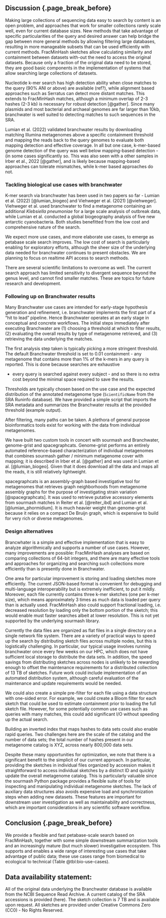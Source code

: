 ## Discussion {.page_break_before}

Making large collections of sequencing data easy to search by content
is an open problem, and approaches that work for smaller collections
rarely scale well, even for current database sizes. New methods that
take advantage of specific particularities of the query and desired
answer can help bridge the gap between more general methods by
allowing filtering large databases, resulting in more manageable
subsets that can be used efficiently with current methods.
FracMinHash sketches allow calculating similarity and containment
between datasets with-out the need to access the original
datasets. Because only a fraction of the original data need to be
stored, they are good basic components in the implementation of
systems that allow searching large collections of datasets.

Nucleotide k-mer search has high detection ability when close matches
to the query (90% ANI or above) are available (ref?), while alignment
based approaches such as Serratus can detect more distant
matches. This extends to FracMinHash matches, although a minimum
overlap of 2-3 hashes (2-3 kb) is necessary for robust detection
[@gather]. Since many plasmids and most bacterial and archaeal genomes
are far larger than 10kb, branchwater is well suited to detecting
matches to such sequences in the SRA.

Lumian et al. (2022) validated branchwater results by downloading
matching Illumina metagenomes above a specific containment threshold
and mapping the reads back to the query genomes to evaluate both
mapping detection and effective coverage. In all but one case,
k-mer-based genome detection of the query was well below mapping-based
detection -(in some cases significantly so. This was also seen with a
other samples in Irber et al., 2022 [@gather], and is likely because
mapping-based approaches can tolerate mismatches, while k-mer based
approaches do not.

### Tackling biological use cases with branchwater

K-mer search via branchwater has been used in two papers so far -
Lumian et al. (2022) [@lumian_biogeo] and Viehweger et al. (2021)
[@viehweger]. Viehweger et al. used branchwater to find a metagenome
containing an additional *Klebsiella pneumoniae* for a large scale
analysis of outbreak data, while Lumian et al. conducted a global
biogeography analysis of five new antarctic cyanobacteria. Both
studies benefitted from the low cost and comprehensive nature of the
search.

We expect more use cases, and more elaborate use cases, to emerge as
petabase scale search improves. The low cost of search is particularly
enabling for exploratory efforts, although the sheer size of the
underlying data needed for branchwater continues to present
obstacles. We are planning to focus on realtime API access to search
methods.

There are several scientific limitations to overcome as well. The
current search approach has limited sensitivity to divergent sequence
beyond the genus level, and cannot find smaller matches. These are
topics for future research and development.

### Following up on Branchwater results

Many Branchwater use cases are intended for early-stage hypothesis
generation and refinement, i.e. branchwater implements the first part
of a “hit to lead” pipeline. Hence Branchwater operates at an early
stage in conceptual and concrete workflows. The initial steps
immediately after executing Branchwater are (1) choosing a threshold
at which to filter results, (2) evaluating the overall results by type
of metagenome retrieved, and (3) retrieving the data underlying the
matches.

The first analysis step taken is typically picking a more stringent
threshold. The default Branchwater threshold is set to 0.01
containment - any metagenome that contains more than 1% of the k-mers
in any query is reported. This is done because searches are exhaustive
- every query is searched against every subject - and so there is no extra
cost beyond the minimal space required to save the results.

Thresholds are typically chosen based on the use case and the expected
distribution of the annotated metagenome type (`ScientificName` from
the SRA Runinfo database). We have provided a simple script that
imports the SRA metadata and summarizes the Branchwater results at the
provided threshold (example output).

After filtering, many paths can be taken. A plethora of general
purpose bioinformatics tools exist for working with the data from
individual metagenomes.

We have built two custom tools in concert with sourmash and
Branchwater, genome-grist and spacegraphcats.  Genome-grist performs
an entirely automated reference-based characterization of individual
metagenomes that combines sourmash gather / minimum metagenome cover
with mapping; it is described in Irber et al. [@gather] and was used
in Lumian et al. [@lumian_biogeo]. Given that it does download all the
data and maps all the reads, it is still relatively lightweight.

spacegraphcats is an assembly-graph based investigative tool for
metagenomes that retrieves graph neighborhoods from metagenome
assembly graphs for the purpose of investigating strain variation
[@spacegraphcats]. It was used to retrieve putative accessory elements
from sourmash matches in Reiter et al. [@reiter_ibd] and Lumian et
al. [@lumian_phormidium]. It is much heavier weight than genome-grist
because it relies on a compact De Bruijn graph, which is expensive to
build for very rich or diverse metagenomes.

### Design alternatives

Brancwhater is a simple and effective implementation that is easy to
analyze algorithmically and supports a number of use cases. However,
many improvements are possible: FracMinHash analyses are based on
comparing collections of 64-bit integers, and there are many effective
tools and approaches for organizing and searching such collections
more efficiently than is presently done in Branchwater.

One area for particular improvement is storing and loading sketches
more efficiently. The current JSON-based format is convenient for
debugging and multi-language interoperability but is extremely
inefficient, to put it mildly. Moreover, each file currently contains
three k-mer sketches (one per k-mer size), which means approximately 3
times as much data is loaded per query than is actually used.
FracMinHash also could support fractional loading, i.e. decreased
resolution by loading only the bottom portion of the sketch; this
would enable must faster searches albeit at lower resolution. This is
not yet supported by the underlying sourmash library.

Currently the data files are organized as flat files in a single
directory on a single network file system. There are a variety of
practical ways to speed up the search by distributing sketch files
across multiple nodes, but this is logistically challenging. In
particular, our typical usage involves running branchwater once every
few weeks on our HPC, which does not have sufficient local storage to
distribute the data sets. In addition, the speed savings from
distributing sketches across nodes is unlikely to be rewarding enough
to offset the maintenance requirements for a distributed collection of
13 TB of sketches.  Future work could include implementation of an
automated distribution system, although careful evaluation of the
maintenance and update requirements would be needed.

We could also create a simple pre-filter for each file using a data
structure with one-sided error. For example, we could create a Bloom
filter for each sketch that could be used to estimate containment
prior to loading the full sketch file. However, for some potentially
common use cases such as queries with many matches, this could add
significant I/O without speeding up the actual search.

Building an inverted index that maps hashes to data sets could also
enable rapid queries. Two challenges here are the scale of the catalog
and the number of data sets; the total number of hashes present in our
metagenome catalog is XYZ, across nearly 800,000 data sets.

Despite these many opportunities for optimization, we note that there
is a significant benefit to the simplicit of our current approach. In
particular, providing the sketches in individual files organized by
accession makes it straightforward to access individual sketches by a
distinct ID and quickly update the overall metagenome catalog.  This
is particularly valuable since the sourmash Python package provides a
flexible suite of tools for inspecting and manipulating individual
metagenome sketches.  The lack of auxiliary data structures also
avoids expensive load and synchronization steps when adding new
datasets. These features are important for downstream user
investigation as well as maintainability and correctness, which are
important considerations in any scientific software workflow.

## Conclusion {.page_break_before}

We provide a flexible and fast petabase-scale search based on
FracMinHash, together with some simple downstream summarization tools
and an increasingly mature (but much slower) investigative ecosystem.
This supports and enables a wide range of interesting use cases that
take advantage of public data; these use cases range from biomedical
to ecological to technical (Table @tbl:bio-use-cases).

## Data availability statement:

All of the original data underlying the Branchwater database is
available from the NCBI Sequence Read Archive. A current catalog of
the SRA accessions is provided (here). The sketch collection is 7 TB
and is available upon request.  All sketches are provided under
Creative Commons Zero (CC0) - No Rights Reserved.
